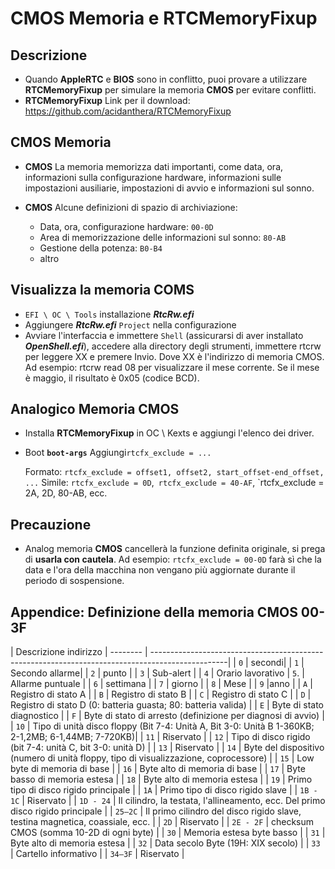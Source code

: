 # CMOS Memoria e RTCMemoryFixup

## Descrizione

- Quando **AppleRTC** e **BIOS** sono in conflitto, puoi provare a utilizzare **RTCMemoryFixup** per simulare la memoria **CMOS** per evitare conflitti.
- **RTCMemoryFixup** Link per il download: <https://github.com/acidanthera/RTCMemoryFixup>

## **CMOS** Memoria

- **CMOS** La memoria memorizza dati importanti, come data, ora, informazioni sulla configurazione hardware, informazioni sulle impostazioni ausiliarie, impostazioni di avvio e informazioni sul sonno.

- **CMOS** Alcune definizioni di spazio di archiviazione:

  - Data, ora, configurazione hardware: `00-0D`
  - Area di memorizzazione delle informazioni sul sonno: `80-AB`
  - Gestione della potenza: `B0-B4`
  - altro

## Visualizza la memoria COMS

- `EFI \ OC \ Tools` installazione ***RtcRw.efi***
- Aggiungere ***RtcRw.efi*** `Project` nella configurazione
- Avviare l'interfaccia e immettere `Shell` (assicurarsi di aver installato ***OpenShell.efi***), accedere alla directory degli strumenti, immettere rtcrw per leggere XX e premere Invio. Dove XX è l'indirizzo di memoria CMOS. Ad esempio: rtcrw read 08 per visualizzare il mese corrente. Se il mese è maggio, il risultato è 0x05 (codice BCD).


## Analogico **Memoria CMOS**

- Installa **RTCMemoryFixup** in OC \ Kexts e aggiungi l'elenco dei driver.

- Boot **`boot-args`** Aggiungi` rtcfx_exclude = ... `

   Formato: `rtcfx_exclude = offset1, offset2, start_offset-end_offset, ...` Simile: `rtcfx_exclude = 0D`,` rtcfx_exclude = 40-AF`, `rtcfx_exclude = 2A, 2D, 80-AB, ecc.


## Precauzione

- Analog memoria **CMOS** cancellerà la funzione definita originale, si prega di **usarla con cautela**. Ad esempio: `rtcfx_exclude = 00-0D` farà sì che la data e l'ora della macchina non vengano più aggiornate durante il periodo di sospensione.

## Appendice: Definizione della memoria **CMOS** 00-3F 

| Descrizione indirizzo
| --------  | -------------------------------------------------------------------------------------------------|
| `0`       | secondi|
| `1`       | Secondo allarme|
| `2`       | punto |
| `3`       | Sub-alert |
| `4`       | Orario lavorativo
| `5`.      | Allarme puntuale |
| `6`       | settimana |
| `7`       | giorno |
| `8`       | Mese |
| `9`       |anno |
| `A`       | Registro di stato A |
| `B`       | Registro di stato B |
| `C`       | Registro di stato C |
| `D`       | Registro di stato D (0: batteria guasta; 80: batteria valida) |
| `E`       | Byte di stato diagnostico |
| `F`       | Byte di stato di arresto (definizione per diagnosi di avvio) |
| `10`      | Tipo di unità disco floppy (Bit 7-4: Unità A, Bit 3-0: Unità B 1-360KB; 2-1,2MB; 6-1,44MB; 7-720KB)|
| `11`      | Riservato |
| `12`      | Tipo di disco rigido (bit 7-4: unità C, bit 3-0: unità D) |
| `13`      | Riservato |
| `14`      | Byte del dispositivo (numero di unità floppy, tipo di visualizzazione, coprocessore) |
| `15`      | Low byte di memoria di base |
| `16`      | Byte alto di memoria di base |
| `17`      | Byte basso di memoria estesa |
| `18`      | Byte alto di memoria estesa |
| `19`      | Primo tipo di disco rigido principale |
| `1A`      | Primo tipo di disco rigido slave |
| `1B - 1C` | Riservato |
| `1D - 24` | Il cilindro, la testata, l'allineamento, ecc. Del primo disco rigido principale |
| `25—2C`   | Il primo cilindro del disco rigido slave, testina magnetica, coassiale, ecc. |
| `2D`      | Riservato |
| `2E - 2F` | checksum CMOS (somma 10-2D di ogni byte) |
| `30`      | Memoria estesa byte basso |
| `31`      | Byte alto di memoria estesa |
| `32`      | Data secolo Byte (19H: XIX secolo) |
| `33`      | Cartello informativo |
| `34—3F`   | Riservato |

